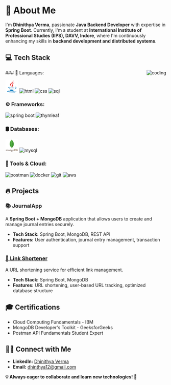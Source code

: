 <!DOCTYPE html>
<html lang="en">
<head>
    <meta charset="UTF-8">
    <meta name="viewport" content="width=device-width, initial-scale=1.0">
</head>
<body>
  <div class="center">
        <h1>🚀 About Me</h1>
    </div>
    <p>I'm <strong>Dhinithya Verma</strong>, passionate <strong>Java Backend Developer</strong> with expertise in <strong>Spring Boot</strong>. Currently, I'm a student at <strong>International Institute of Professional Studies (IIPS), DAVV, Indore</strong>, where I'm continuously enhancing my skills in <strong>backend development and distributed systems</strong>.</p>
  

## 💻 Tech Stack
<img align="right" alt="coding" height="300px" src="https://i.pinimg.com/originals/e8/f4/53/e8f453469a3ec97ecd354df465d73913.gif" />
### 🚀 Languages:
<p align="left">
  <img src="https://raw.githubusercontent.com/devicons/devicon/master/icons/java/java-original.svg" alt="java" width="40" height="40"/>
  <img src="https://www.vectorlogo.zone/logos/w3_html5/w3_html5-ar21.svg" alt="html" width="40" height="40"/>
  <img src="https://www.vectorlogo.zone/logos/w3_css/w3_css-ar21~old.svg" alt="css" width="40" height="40"/>
  <img src="https://cdn.jsdelivr.net/gh/devicons/devicon/icons/mysql/mysql-original-wordmark.svg" alt="sql" width="40" height="40"/>
  
</p>

### ⚙️ Frameworks:
<p align="left">
  <img src="https://spring.io/img/projects/spring-boot.svg" alt="spring boot" width="40" height="40"/>
  <img src="https://raw.githubusercontent.com/gilbarbara/logos/92bb74e98bca1ea1ad794442676ebc4e75038adc/logos/thymeleaf.svg" alt="thymleaf" width="40" height="40"/>  
</p>

### 🛢️ Databases:
<p align="left">
  <img src="https://raw.githubusercontent.com/devicons/devicon/master/icons/mongodb/mongodb-original-wordmark.svg" alt="mongodb" width="40" height="40"/>
  <img src="https://cdn.jsdelivr.net/gh/devicons/devicon/icons/mysql/mysql-original-wordmark.svg" alt="mysql" width="40" height="40"/>
</p>

### 🧰 Tools & Cloud:
<p align="left">
  <img src="https://www.vectorlogo.zone/logos/getpostman/getpostman-icon.svg" alt="postman" width="40" height="40"/>
  <img src="https://www.vectorlogo.zone/logos/docker/docker-icon.svg" alt="docker" width="40" height="40"/>
  <img src="https://www.vectorlogo.zone/logos/git-scm/git-scm-icon.svg" alt="git" width="40" height="40"/>
  <img src="https://www.vectorlogo.zone/logos/amazon_aws/amazon_aws-icon.svg" alt="aws" width="40" height="40"/>
</p>
    <h2>🔥 Projects</h2>
    <h3>📚 JournalApp</h3>
    <p>A <strong>Spring Boot + MongoDB</strong> application that allows users to create and manage journal entries securely.</p>
    <ul>
        <li><strong>Tech Stack:</strong> Spring Boot, MongoDB, REST API</li>
        <li><strong>Features:</strong> User authentication, journal entry management, transaction support</li>
    </ul>
    <h3><a href="https://github.com/vDhinithya/URL_Shortner"> 🔗 Link Shortener </a></h3>
    <p>A URL shortening service for efficient link management.</p>
    <ul>
        <li><strong>Tech Stack:</strong> Spring Boot, MongoDB</li>
        <li><strong>Features:</strong> URL shortening, user-based URL tracking, optimized database structure</li>
    </ul>
    <h2>🎓 Certifications</h2>
    <ul>
        <li>Cloud Computing Fundamentals - IBM</li>
        <li>MongoDB Developer's Toolkit - GeeksforGeeks</li>
        <li>Postman API Fundamentals Student Expert</li>
    </ul>
    <h2>👨‍💻 Connect with Me</h2>
    <ul>
        <li><strong>LinkedIn:</strong> <a href="https://www.linkedin.com/in/dhinithya-verma-b72060329/">Dhinithya Verma</a></li>
        <li><strong>Email:</strong> <a href="mailto:dhinthya12@gmail.com">dhinthya12@gmail.com</a></li>
    </ul>
    <p><strong>💡 Always eager to collaborate and learn new technologies! 🚀</strong></p>
</body>
</html>
